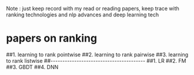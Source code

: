 Note : just keep record with my read or reading papers, keep trace with ranking technologies and nlp advances and deep learning tech
# papers on ranking
##1. learning to rank pointwise
##2. learning to rank pairwise
##3. learning to rank listwise
##----------------------------------------
##1. LR
##2. FM
##3. GBDT
##4. DNN
